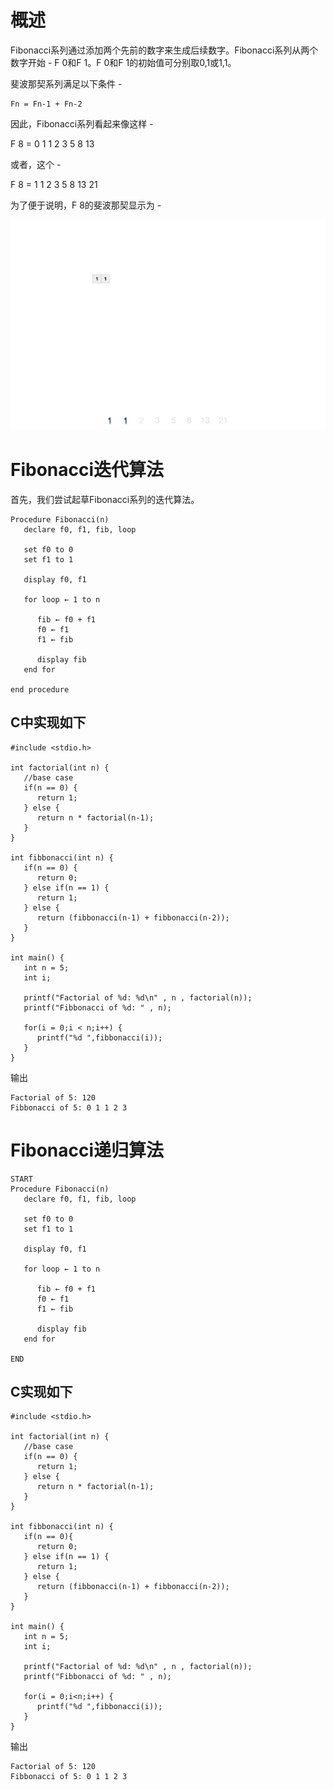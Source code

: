 # 概述
Fibonacci系列通过添加两个先前的数字来生成后续数字。Fibonacci系列从两个数字开始 - F 0和F 1。F 0和F 1的初始值可分别取0,1或1,1。

斐波那契系列满足以下条件 -

```
Fn = Fn-1 + Fn-2

```

因此，Fibonacci系列看起来像这样 -

F 8 = 0 1 1 2 3 5 8 13

或者，这个 -

F 8 = 1 1 2 3 5 8 13 21

为了便于说明，F 8的斐波那契显示为 -

![](./images/fibonacci_animation.gif)

# Fibonacci迭代算法
首先，我们尝试起草Fibonacci系列的迭代算法。

```
Procedure Fibonacci(n)
   declare f0, f1, fib, loop 
   
   set f0 to 0
   set f1 to 1
   
   display f0, f1
   
   for loop ← 1 to n
   
      fib ← f0 + f1   
      f0 ← f1
      f1 ← fib

      display fib
   end for
	
end procedure

```

## C中实现如下
```
#include <stdio.h>

int factorial(int n) {
   //base case
   if(n == 0) {
      return 1;
   } else {
      return n * factorial(n-1);
   }
}

int fibbonacci(int n) {
   if(n == 0) {
      return 0;
   } else if(n == 1) {
      return 1;
   } else {
      return (fibbonacci(n-1) + fibbonacci(n-2));
   }
}

int main() {
   int n = 5;
   int i;
	
   printf("Factorial of %d: %d\n" , n , factorial(n));
   printf("Fibbonacci of %d: " , n);
	
   for(i = 0;i < n;i++) {
      printf("%d ",fibbonacci(i));
   }
}

```

输出

```
Factorial of 5: 120
Fibbonacci of 5: 0 1 1 2 3

```

# Fibonacci递归算法
```
START
Procedure Fibonacci(n)
   declare f0, f1, fib, loop 
   
   set f0 to 0
   set f1 to 1
   
   display f0, f1
   
   for loop ← 1 to n
   
      fib ← f0 + f1   
      f0 ← f1
      f1 ← fib

      display fib
   end for

END

```

## C实现如下

```
#include <stdio.h>

int factorial(int n) {
   //base case
   if(n == 0) {
      return 1;
   } else {
      return n * factorial(n-1);
   }
}

int fibbonacci(int n) {
   if(n == 0){
      return 0;
   } else if(n == 1) {
      return 1;
   } else {
      return (fibbonacci(n-1) + fibbonacci(n-2));
   }
}

int main() {
   int n = 5;
   int i;
	
   printf("Factorial of %d: %d\n" , n , factorial(n));
   printf("Fibbonacci of %d: " , n);
	
   for(i = 0;i<n;i++) {
      printf("%d ",fibbonacci(i));            
   }
}

```

输出

```
Factorial of 5: 120
Fibbonacci of 5: 0 1 1 2 3

```

